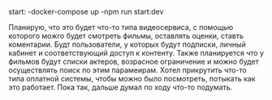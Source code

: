 start: 
  -docker-compose up
  -npm run start:dev

Планирую, что это будет что-то типа видеосервиса, с помощью которого можго будет смотреть фильмы, оставлять оценки, ставть коментарии.
Будт пользователи, у которых будут подписки, личный кабинет и соответствующий доступ к контенту. Также планируется что у фильмов будут списки актеров, возрасное ограничение и можно будет осуществлять поиск по этим парамеирам.
Хотел прикрутить что-то типа оплатной системы, чтобы можно было посмотреть, потыкать как это работает.
Пока так, дальше думал по ходу что-то подумать.

